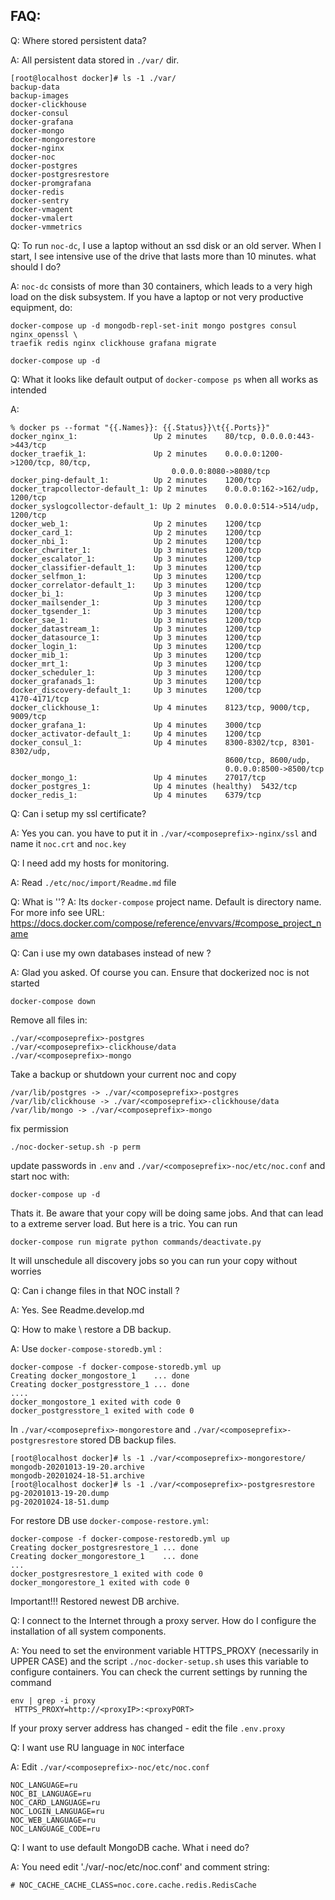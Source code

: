 FAQ:
----
Q: Where stored persistent data?

A: All persistent data stored in `./var/` dir.
```shell script
[root@localhost docker]# ls -1 ./var/
backup-data
backup-images
docker-clickhouse
docker-consul
docker-grafana
docker-mongo
docker-mongorestore
docker-nginx
docker-noc
docker-postgres
docker-postgresrestore
docker-promgrafana
docker-redis
docker-sentry
docker-vmagent
docker-vmalert
docker-vmmetrics
```

Q: To run `noc-dc`, I use a laptop without an ssd disk or an old server.
   When I start, I see intensive use of the drive that lasts more
   than 10 minutes. what should I do?

A: `noc-dc` consists of more than 30 containers,
    which leads to a very high load on the disk subsystem. 
    If you have a laptop or not very productive equipment, 
    do:
    
```shell script
docker-compose up -d mongodb-repl-set-init mongo postgres consul nginx_openssl \
traefik redis nginx clickhouse grafana migrate

docker-compose up -d
``` 

Q: What it looks like default output of `docker-compose ps`
 when all works as intended 

A:
```
% docker ps --format "{{.Names}}: {{.Status}}\t{{.Ports}}"
docker_nginx_1:                 Up 2 minutes	80/tcp, 0.0.0.0:443->443/tcp
docker_traefik_1:               Up 2 minutes	0.0.0.0:1200->1200/tcp, 80/tcp,
                                    0.0.0.0:8080->8080/tcp
docker_ping-default_1:          Up 2 minutes	1200/tcp
docker_trapcollector-default_1: Up 2 minutes	0.0.0.0:162->162/udp, 1200/tcp
docker_syslogcollector-default_1: Up 2 minutes	0.0.0.0:514->514/udp, 1200/tcp
docker_web_1:                   Up 2 minutes	1200/tcp
docker_card_1:                  Up 2 minutes	1200/tcp
docker_nbi_1:                   Up 2 minutes	1200/tcp
docker_chwriter_1:              Up 3 minutes	1200/tcp
docker_escalator_1:             Up 3 minutes	1200/tcp
docker_classifier-default_1:    Up 3 minutes	1200/tcp
docker_selfmon_1:               Up 3 minutes	1200/tcp
docker_correlator-default_1:    Up 3 minutes	1200/tcp
docker_bi_1:                    Up 3 minutes	1200/tcp
docker_mailsender_1:            Up 3 minutes	1200/tcp
docker_tgsender_1:              Up 3 minutes	1200/tcp
docker_sae_1:                   Up 3 minutes	1200/tcp
docker_datastream_1:            Up 3 minutes	1200/tcp
docker_datasource_1:            Up 3 minutes	1200/tcp
docker_login_1:                 Up 3 minutes	1200/tcp
docker_mib_1:                   Up 3 minutes	1200/tcp
docker_mrt_1:                   Up 3 minutes	1200/tcp
docker_scheduler_1:             Up 3 minutes	1200/tcp
docker_grafanads_1:             Up 3 minutes	1200/tcp
docker_discovery-default_1:     Up 3 minutes	1200/tcp                                                4170-4171/tcp
docker_clickhouse_1:            Up 4 minutes	8123/tcp, 9000/tcp, 9009/tcp
docker_grafana_1:               Up 4 minutes	3000/tcp
docker_activator-default_1:     Up 4 minutes	1200/tcp
docker_consul_1:                Up 4 minutes	8300-8302/tcp, 8301-8302/udp,
                                                8600/tcp, 8600/udp, 
                                                0.0.0.0:8500->8500/tcp
docker_mongo_1:                 Up 4 minutes	27017/tcp
docker_postgres_1:              Up 4 minutes (healthy)	5432/tcp
docker_redis_1:                 Up 4 minutes	6379/tcp                        
```

Q: Can i setup my ssl certificate?

A: Yes you can. you have to put it in `./var/<composeprefix>-nginx/ssl`
   and name it `noc.crt` and `noc.key`

Q: I need add my hosts for monitoring.

A: Read `./etc/noc/import/Readme.md` file

Q: What is '<composeprefix>'?
A: Its `docker-compose` project name. Default is directory name. 
   For more info see URL: 
   https://docs.docker.com/compose/reference/envvars/#compose_project_name 

Q: Can i use my own databases instead of new ? 

A: Glad you asked. Of course you can. Ensure that dockerized noc is not started
```
docker-compose down
``` 
Remove all files in:
```shell script
./var/<composeprefix>-postgres
./var/<composeprefix>-clickhouse/data
./var/<composeprefix>-mongo
```

Take a backup or shutdown your current noc and copy 
```
/var/lib/postgres -> ./var/<composeprefix>-postgres
/var/lib/clickhouse -> ./var/<composeprefix>-clickhouse/data
/var/lib/mongo -> ./var/<composeprefix>-mongo
```
fix permission
```shell script
./noc-docker-setup.sh -p perm
```

update passwords in `.env` and `./var/<composeprefix>-noc/etc/noc.conf` 
and start noc with: 
```
docker-compose up -d 
```
Thats it. Be aware that your copy will be doing same jobs.
And that can lead to a extreme server load. But here is a tric.
You can run 
```
docker-compose run migrate python commands/deactivate.py
```
It will unschedule all discovery jobs so you can run your copy without worries 

Q: Can i change files in that NOC install ?

A: Yes. See Readme.develop.md

Q: How to make \ restore a DB backup.

A: Use `docker-compose-storedb.yml` :
```shell script
docker-compose -f docker-compose-storedb.yml up
Creating docker_mongostore_1    ... done
Creating docker_postgresstore_1 ... done
....
docker_mongostore_1 exited with code 0
docker_postgresstore_1 exited with code 0
```
In `./var/<composeprefix>-mongorestore` and `./var/<composeprefix>-postgresrestore` stored
   DB backup files. 
```shell script
[root@localhost docker]# ls -1 ./var/<composeprefix>-mongorestore/
mongodb-20201013-19-20.archive
mongodb-20201024-18-51.archive
[root@localhost docker]# ls -1 ./var/<composeprefix>-postgresrestore
pg-20201013-19-20.dump
pg-20201024-18-51.dump
```
   For restore DB use `docker-compose-restore.yml`:
```shell script
docker-compose -f docker-compose-restoredb.yml up
Creating docker_postgresrestore_1 ... done
Creating docker_mongorestore_1    ... done
...
docker_postgresrestore_1 exited with code 0
docker_mongorestore_1 exited with code 0
```
  Important!!! Restored newest DB archive.

Q: I connect to the Internet through a proxy server.
   How do I configure the installation of all system components.

A: You need to set the environment variable 
   HTTPS_PROXY (necessarily in UPPER CASE) and the script 
   `./noc-docker-setup.sh` uses this variable to configure containers.
   You can check the current settings by running the command
   ```shell script
   env | grep -i proxy
    HTTPS_PROXY=http://<proxyIP>:<proxyPORT>
   ```
   If your proxy server address has changed - edit the file `.env.proxy`
   
Q: I want use RU language in `NOC` interface

A: Edit `./var/<composeprefix>-noc/etc/noc.conf`
   ```
   NOC_LANGUAGE=ru
   NOC_BI_LANGUAGE=ru
   NOC_CARD_LANGUAGE=ru
   NOC_LOGIN_LANGUAGE=ru
   NOC_WEB_LANGUAGE=ru
   NOC_LANGUAGE_CODE=ru
   ```
Q: I want to use default MongoDB cache. What i need do?

A: You need edit './var/<composeprefix>-noc/etc/noc.conf' and comment string:
   ```
   # NOC_CACHE_CACHE_CLASS=noc.core.cache.redis.RedisCache 
   ```

